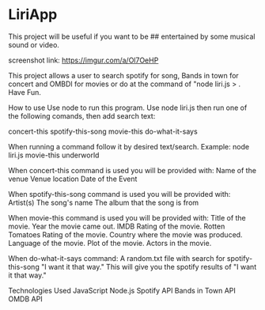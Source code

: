 # LiriApp

This project will be useful if you want to be ## entertained by some musical sound or video.


screenshot link: https://imgur.com/a/Ol7OeHP

This project allows a user to search spotify for song, Bands in town for concert and OMBDI for movies or do at the command of "node liri.js > . Have Fun.

How to use
Use node to run this program. Use node liri.js then run one of the following comands, then add search text:

concert-this
spotify-this-song
movie-this
do-what-it-says

When running a command follow it by desired text/search.
Example: node liri.js movie-this underworld

When concert-this command is used you will be provided with:
Name of the venue
Venue location
Date of the Event

When spotify-this-song command is used you will be provided with:
Artist(s)
The song's name
The album that the song is from

When movie-this command is used you will be provided with:
Title of the movie.
Year the movie came out.
IMDB Rating of the movie.
Rotten Tomatoes Rating of the movie.
Country where the movie was produced.
Language of the movie.
Plot of the movie.
Actors in the movie.

When do-what-it-says command:
A random.txt file with search for spotify-this-song "I want it that way." This will give you the spotify results of "I want it that way."

Technologies Used
JavaScript
Node.js
Spotify API
Bands in Town API
OMDB API

